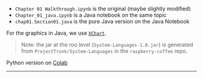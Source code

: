 - `Chapter 01 Walkthrough.ipynb` is the original (maybe slightly modified)
- `Chapter_01_java.ipynb` is a Java notebook on the same topic
- `chap01.Section01.java` is the pure Java version on the Java Notebook

For the graphics in Java, we use [`XChart`](https://knowm.org/open-source/xchart).

> Note: the jar at the roo level (`System-Languages-1.0.jar`) is generated from `ProjectTrunk/System-Languages`
> in the `raspberry-coffee` repo.

Python version on [Colab](https://colab.research.google.com/drive/13jS4i_rSSWSehh5VOUerdiHhGG4h4pKD?usp=sharing)

---
